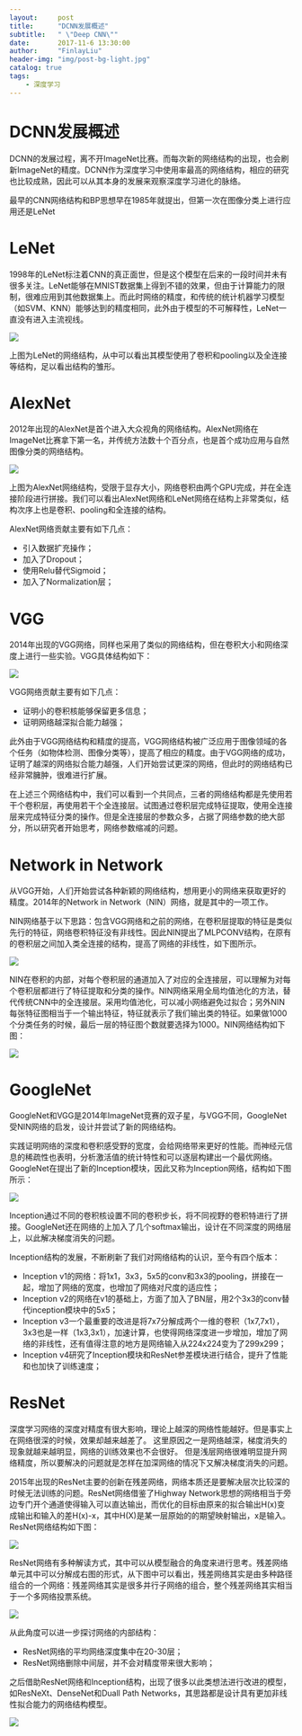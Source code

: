 ```yaml
---
layout:     post
title:      "DCNN发展概述"
subtitle:   " \"Deep CNN\""
date:       2017-11-6 13:30:00
author:     "FinlayLiu"
header-img: "img/post-bg-light.jpg"
catalog: true
tags:
    - 深度学习
---
```


# DCNN发展概述

DCNN的发展过程，离不开ImageNet比赛。而每次新的网络结构的出现，也会刷新ImageNet的精度。DCNN作为深度学习中使用率最高的网络结构，相应的研究也比较成熟，因此可以从其本身的发展来观察深度学习进化的脉络。

最早的CNN网络结构和BP思想早在1985年就提出，但第一次在图像分类上进行应用还是LeNet

#  LeNet

1998年的LeNet标注着CNN的真正面世，但是这个模型在后来的一段时间并未有很多关注。LeNet能够在MNIST数据集上得到不错的效果，但由于计算能力的限制，很难应用到其他数据集上。而此时网络的精度，和传统的统计机器学习模型（如SVM、KNN）能够达到的精度相同，此外由于模型的不可解释性，LeNet一直没有进入主流视线。

![](/img/post/dl_lenet.png)

上图为LeNet的网络结构，从中可以看出其模型使用了卷积和pooling以及全连接等结构，足以看出结构的雏形。

# AlexNet

2012年出现的AlexNet是首个进入大众视角的网络结构。AlexNet网络在ImageNet比赛拿下第一名，并传统方法数十个百分点，也是首个成功应用与自然图像分类的网络结构。

![](/img/post/dl_alexnet.png)

上图为AlexNet网络结构，受限于显存大小，网络卷积由两个GPU完成，并在全连接阶段进行拼接。我们可以看出AlexNet网络和LeNet网络在结构上非常类似，结构次序上也是卷积、pooling和全连接的结构。

AlexNet网络贡献主要有如下几点：

- 引入数据扩充操作；
- 加入了Dropout；
- 使用Relu替代Sigmoid；
- 加入了Normalization层；

# VGG

2014年出现的VGG网络，同样也采用了类似的网络结构，但在卷积大小和网络深度上进行一些实验。VGG具体结构如下：

![](/img/post/dl_vgg.png)

VGG网络贡献主要有如下几点：

- 证明小的卷积核能够保留更多信息；
- 证明网络越深拟合能力越强；

此外由于VGG网络结构和精度的提高，VGG网络结构被广泛应用于图像领域的各个任务（如物体检测、图像分类等），提高了相应的精度。由于VGG网络的成功，证明了越深的网络拟合能力越强，人们开始尝试更深的网络，但此时的网络结构已经非常臃肿，很难进行扩展。

在上述三个网络结构中，我们可以看到一个共同点，三者的网络结构都是先使用若干个卷积层，再使用若干个全连接层。试图通过卷积层完成特征提取，使用全连接层来完成特征分类的操作。但是全连接层的参数众多，占据了网络参数的绝大部分，所以研究者开始思考，网络参数缩减的问题。

# Network in Network

从VGG开始，人们开始尝试各种新颖的网络结构，想用更小的网络来获取更好的精度。2014年的Network in Network（NIN）网络，就是其中的一项工作。

NIN网络基于以下思路：包含VGG网络和之前的网络，在卷积层提取的特征是类似先行的特征，网络卷积特征没有非线性。因此NIN提出了MLPCONV结构，在原有的卷积层之间加入类全连接的结构，提高了网络的非线性，如下图所示。

![](/img/post/dl_nin_mlpconv.png)

NIN在卷积的内部，对每个卷积层的通道加入了对应的全连接层，可以理解为对每个卷积层都进行了特征提取和分类的操作。NIN网络采用全局均值池化的方法，替代传统CNN中的全连接层。采用均值池化，可以减小网络避免过拟合；另外NIN每张特征图相当于一个输出特征，特征就表示了我们输出类的特征。如果做1000个分类任务的时候，最后一层的特征图个数就要选择为1000。NIN网络结构如下图：

![](/img/post/dl_nin.png)

# GoogleNet

GoogleNet和VGG是2014年ImageNet竞赛的双子星，与VGG不同，GoogleNet受NIN网络的启发，设计并尝试了新的网络结构。

实践证明网络的深度和卷积感受野的宽度，会给网络带来更好的性能。而神经元信息的稀疏性也表明，分析激活值的统计特性和可以逐层构建出一个最优网络。GoogleNet在提出了新的Inception模块，因此又称为Inception网络，结构如下图所示：

![](/img/post/dl_inception.png)

Inception通过不同的卷积核设置不同的卷积步长，将不同视野的卷积特进行了拼接。GoogleNet还在网络的上加入了几个softmax输出，设计在不同深度的网络层上，以此解决梯度消失的问题。

Inception结构的发展，不断刷新了我们对网络结构的认识，至今有四个版本：

- Inception v1的网络：将1x1，3x3，5x5的conv和3x3的pooling，拼接在一起，增加了网络的宽度，也增加了网络对尺度的适应性；
- Inception v2的网络在v1的基础上，方面了加入了BN层，用2个3x3的conv替代inception模块中的5x5；
- Inception v3一个最重要的改进是将7x7分解成两个一维的卷积（1x7,7x1），3x3也是一样（1x3,3x1），加速计算，也使得网络深度进一步增加，增加了网络的非线性，还有值得注意的地方是网络输入从224x224变为了299x299；
- Inception v4研究了Inception模块和ResNet参差模块进行结合，提升了性能和也加快了训练速度；

# ResNet

深度学习网络的深度对精度有很大影响，理论上越深的网络性能越好。但是事实上在网络很深的时候，效果却越来越差了。 这里原因之一是网络越深，梯度消失的现象就越来越明显，网络的训练效果也不会很好。 但是浅层网络很难明显提升网络精度，所以要解决的问题就是怎样在加深网络的情况下又解决梯度消失的问题。

2015年出现的ResNet主要的创新在残差网络，网络本质还是要解决层次比较深的时候无法训练的问题。ResNet网络借鉴了Highway Network思想的网络相当于旁边专门开个通道使得输入可以直达输出，而优化的目标由原来的拟合输出H(x)变成输出和输入的差H(x)-x，其中H(X)是某一层原始的的期望映射输出，x是输入。ResNet网络结构如下图：

![](/img/post/dl_resnet.png)

ResNet网络有多种解读方式，其中可以从模型融合的角度来进行思考。残差网络单元其中可以分解成右图的形式，从下图中可以看出，残差网络其实是由多种路径组合的一个网络：残差网络其实是很多并行子网络的组合，整个残差网络其实相当于一个多网络投票系统。

![](/img/post/dl_resnet_ensemble.png)

从此角度可以进一步探讨网络的内部结构：

- ResNet网络的平均网络深度集中在20-30层；
- ResNet网络删除中间层，并不会对精度带来很大影响；

之后借助ResNet网络和Inception结构，出现了很多以此类想法进行改进的模型，如ResNeXt、DenseNet和Duall Path Networks，其思路都是设计具有更加非线性拟合能力的网络结构模型。

![](/img/post/dl_densenet.png)

